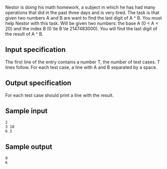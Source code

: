 Nestor is doing his math homework, a subject in which he has had many operations that did in the past three days and is very tired. The task is that given two numbers A and B are want to find the last digit of A ^ B. You must help Nestor with this task. Will be given two numbers: the base A (0 < A < 20) and the index B (0 \le B \le 2147483000). You will find the last digit of the result of A ^ B.



## Input specification



The first line of the entry contains a number T, the number of test cases. T lines follow. For each test case, a line with A and B separated by a space.



## Output specification



For each test case should print a line with the result.



## Sample input



```
2
3 10
6 2
```


## Sample output



```
9
6
```


